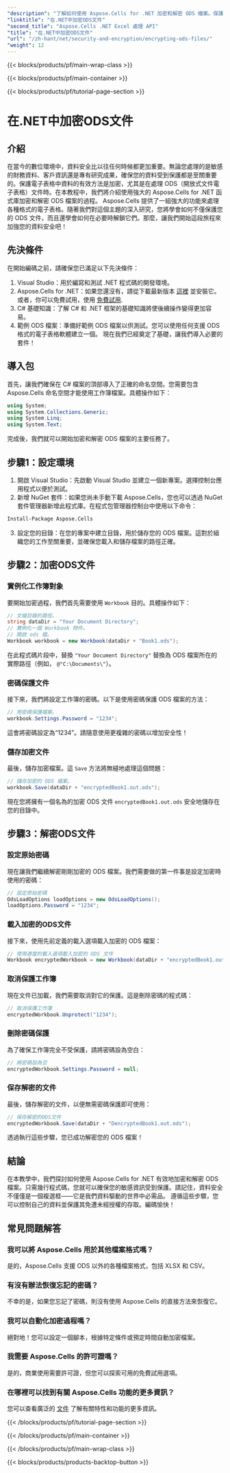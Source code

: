 ```yaml
---
"description": "了解如何使用 Aspose.Cells for .NET 加密和解密 ODS 檔案。保護您的資料的逐步指南。"
"linktitle": "在.NET中加密ODS文件"
"second_title": "Aspose.Cells .NET Excel 處理 API"
"title": "在.NET中加密ODS文件"
"url": "/zh-hant/net/security-and-encryption/encrypting-ods-files/"
"weight": 12
---
```


{{< blocks/products/pf/main-wrap-class >}}

{{< blocks/products/pf/main-container >}}

{{< blocks/products/pf/tutorial-page-section >}}

# 在.NET中加密ODS文件

## 介紹
在當今的數位環境中，資料安全比以往任何時候都更加重要。無論您處理的是敏感的財務資料、客戶資訊還是專有研究成果，確保您的資料受到保護都是至關重要的。保護電子表格中資料的有效方法是加密，尤其是在處理 ODS（開放式文件電子表格）文件時。在本教程中，我們將介紹使用強大的 Aspose.Cells for .NET 函式庫加密和解密 ODS 檔案的過程。
Aspose.Cells 提供了一組強大的功能來處理各種格式的電子表格。隨著我們對這個主題的深入研究，您將學會如何不僅保護您的 ODS 文件，而且還學會如何在必要時解鎖它們。那麼，讓我們開始這段旅程來加強您的資料安全吧！
## 先決條件
在開始編碼之前，請確保您已滿足以下先決條件：
1. Visual Studio：用於編寫和測試 .NET 程式碼的開發環境。
2. Aspose.Cells for .NET：如果您還沒有，請從下載最新版本 [這裡](https://releases.aspose.com/cells/net/) 並安裝它。或者，你可以免費試用，使用 [免費試用](https://releases。aspose.com/).
3. C# 基礎知識：了解 C# 和 .NET 框架的基礎知識將使後續操作變得更加容易。
4. 範例 ODS 檔案：準備好範例 ODS 檔案以供測試。您可以使用任何支援 ODS 格式的電子表格軟體建立一個。
現在我們已經奠定了基礎，讓我們導入必要的套件！
## 導入包
首先，讓我們確保在 C# 檔案的頂部導入了正確的命名空間。您需要包含 Aspose.Cells 命名空間才能使用工作簿檔案。具體操作如下：
```csharp
using System;
using System.Collections.Generic;
using System.Linq;
using System.Text;
```
完成後，我們就可以開始加密和解密 ODS 檔案的主要任務了。
## 步驟1：設定環境
1. 開啟 Visual Studio：先啟動 Visual Studio 並建立一個新專案。選擇控制台應用程式以便於測試。
2. 新增 NuGet 套件：如果您尚未手動下載 Aspose.Cells，您也可以透過 NuGet 套件管理器新增此程式庫。在程式包管理器控制台中使用以下命令：
```bash
Install-Package Aspose.Cells
```
3. 設定您的目錄：在您的專案中建立目錄，用於儲存您的 ODS 檔案。這對於組織您的工作至關重要，並確保您載入和儲存檔案的路徑正確。

## 步驟2：加密ODS文件
### 實例化工作簿對象
要開始加密過程，我們首先需要使用 `Workbook` 目的。具體操作如下：
```csharp
// 文檔目錄的路徑。
string dataDir = "Your Document Directory";
// 實例化一個 Workbook 物件。
// 開啟 ods 檔。
Workbook workbook = new Workbook(dataDir + "Book1.ods");
```
在此程式碼片段中，替換 `"Your Document Directory"` 替換為 ODS 檔案所在的實際路徑（例如， `@"C:\Documents\"`）。
### 密碼保護文件
接下來，我們將設定工作簿的密碼。以下是使用密碼保護 ODS 檔案的方法：
```csharp
// 用密碼保護檔案。
workbook.Settings.Password = "1234";
```
這會將密碼設定為“1234”。請隨意使用更複雜的密碼以增加安全性！
### 儲存加密文件
最後，儲存加密檔案。這 `Save` 方法將無縫地處理這個問題：
```csharp
// 儲存加密的 ODS 檔案。
workbook.Save(dataDir + "encryptedBook1.out.ods");
```
現在您將擁有一個名為的加密 ODS 文件 `encryptedBook1.out.ods` 安全地儲存在您的目錄中。
## 步驟3：解密ODS文件
### 設定原始密碼
現在讓我們繼續解密剛剛加密的 ODS 檔案。我們需要做的第一件事是設定加密時使用的密碼：
```csharp
// 設定原始密碼
OdsLoadOptions loadOptions = new OdsLoadOptions();
loadOptions.Password = "1234";
```
### 載入加密的ODS文件
接下來，使用先前定義的載入選項載入加密的 ODS 檔案：
```csharp
// 使用適當的載入選項載入加密的 ODS 文件
Workbook encryptedWorkbook = new Workbook(dataDir + "encryptedBook1.out.ods", loadOptions);
```
### 取消保護工作簿
現在文件已加載，我們需要取消對它的保護。這是刪除密碼的程式碼：
```csharp
// 取消保護工作簿
encryptedWorkbook.Unprotect("1234");
```
### 刪除密碼保護
為了確保工作簿完全不受保護，請將密碼設為空白：
```csharp
// 將密碼設為空
encryptedWorkbook.Settings.Password = null;
```
### 保存解密的文件
最後，儲存解密的文件，以便無需密碼保護即可使用：
```csharp
// 保存解密的ODS文件
encryptedWorkbook.Save(dataDir + "DencryptedBook1.out.ods");
```
透過執行這些步驟，您已成功解密您的 ODS 檔案！
## 結論
在本教學中，我們探討如何使用 Aspose.Cells for .NET 有效地加密和解密 ODS 檔案。只需幾行程式碼，您就可以確保您的敏感資訊受到保護。請記住，資料安全不僅僅是一個複選框——它是我們資料驅動的世界中必需品。
遵循這些步驟，您可以控制自己的資料並保護其免遭未經授權的存取。編碼愉快！
## 常見問題解答
### 我可以將 Aspose.Cells 用於其他檔案格式嗎？
是的，Aspose.Cells 支援 ODS 以外的各種檔案格式，包括 XLSX 和 CSV。
### 有沒有辦法恢復忘記的密碼？
不幸的是，如果您忘記了密碼，則沒有使用 Aspose.Cells 的直接方法來恢復它。
### 我可以自動化加密過程嗎？
絕對地！您可以設定一個腳本，根據特定條件或預定時間自動加密檔案。
### 我需要 Aspose.Cells 的許可證嗎？
是的，商業使用需要許可證，但您可以探索可用的免費試用選項。
### 在哪裡可以找到有關 Aspose.Cells 功能的更多資訊？
您可以查看廣泛的 [文件](https://reference.aspose.com/cells/net/) 了解有關特性和功能的更多資訊。

{{< /blocks/products/pf/tutorial-page-section >}}

{{< /blocks/products/pf/main-container >}}

{{< /blocks/products/pf/main-wrap-class >}}

{{< blocks/products/products-backtop-button >}}